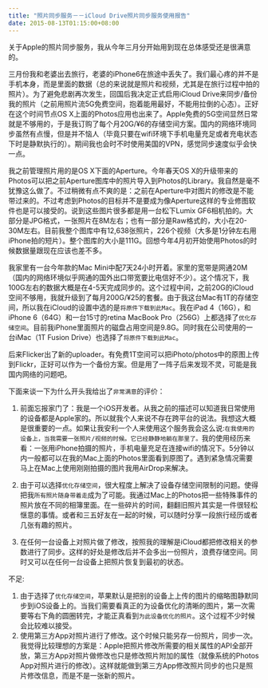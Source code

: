 ```yaml
---
title: "照片同步服务－－iCloud Drive照片同步服务使用报告"
date: 2015-08-13T01:15:00+08:00
---
```


关于Apple的照片同步服务，我从今年三月分开始用到现在总体感受还是很满意的。

三月份我和老婆出去旅行，老婆的iPhone6在旅途中丢失了。我们最心疼的并不是手机本身，而是里面的数据（总的来说就是照片和视频，尤其是在旅行过程中拍的照片）。为了避免悲剧再次发生，回国后我决定正式启用iCloud Drive来同步/备份我的照片（之前用照片流5G免费空间，抱着能用最好，不能用拉倒的心态）。正好在这个时间节点OS X上面的Photos应用也出来了。Apple免费的5G空间显然日常就是不够用的，于是我订购了每个月20G/¥6的存储空间方案。国内的网络环境同步虽然有点慢，但是并不恼人（毕竟只要在wifi环境下手机电量充足或者充电状态下时是静默执行的）。期间我也会时不时使用美国的VPN，感觉同步速度似乎会快一点。

<!--more-->

我之前管理照片用的是OS X下面的Aperture。今年春天OS X的升级带来的Photos可以把之前Aperture图库中的照片导入到Photos的Library。我自然是毫不犹豫这么做了。不过稍微有点不爽的是：之前在Aperture中对图片的修改是不能带过来的。不过考虑到Photos的目标并不是要成为像Aperture这样的专业修图软件也是可以接受的。说到这些图片很多都是用一台松下Lumix GF6相机拍的。大部分是JPG格式，一张照片在8M左右；也有一部分是Raw格式的，大小在20-30M左右。目前我整个图库中有12,638张照片，226个视频（大多是1分钟左右用iPhone拍的短片）。整个图库的大小是111G。回想今年4月初开始使用Photos的时候数据量跟现在应该也差不多。

我家里有一台今年款的Mac Mini中配7天24小时开着。家里的宽带是网通20M（国内的网络环境似乎网通的国外出口带宽要比电信好不少）。这个情况下，我100G左右的数据大概是在4-5天完成同步的。这个过程中间，之前20G的iCloud空间不够用，我就升级到了每月200G/¥25的套餐。由于我这台Mac有1T的存储空间，所以我在iCloud的设置中选的是`将原件下载到此Mac`。我在iPad 4（16G），和iPhone 6（64G）和一台15寸的retina MacBook Pro（256G）上都选择了`优化存储空间`。目前我iPhone里面照片的磁盘占用空间是9.8G。同时我在公司使用的一台iMac（1T Fusion Drive）也选择了`将原件下载到此Mac`。

后来Flicker出了新的uploader。有免费1T空间可以把iPhoto/photos中的原图上传到Flickr，正好可以作为一个备份方案。但是用了一阵子后来发现不灵，可能是我国内网络的问题吧。

下面来谈一下为什么开头我给出了`非常满意`的评价：

1. 前面忘报家门了：我是一个iOS开发者。从我之前的描述可以知道我日常使用的设备都是Apple家的。所以就我个人来说不存在跨平台的说法。我想这大概是很重要的一点。如果让我安利一个人来使用这个服务我会这么说:`在我使用的设备上，当我需要一张照片/视频的时候。它已经静静地躺在那里了。`我的使用经历来看：一张用iPhone拍摄的照片，手机电量充足在连接wifi的情况下。5分钟以内一般都可以在我的Mac上面的Photos里面看到原图了。遇到紧急情况需要马上在Mac上使用刚刚拍摄的图片我用AirDrop来解决。

2. 由于可以选择`优化存储空间`，很大程度上解决了设备存储空间限制的问题。使得把我`所有照片随身带着走`成为了可能。我通过Mac上的Photos把一些特殊事件的照片放在不同的相簿里面。在一些碎片的时间，翻翻旧照片其实是一件很轻松惬意的事情。或者和三五好友在一起的时候，可以随时分享一段旅行经历或者几张有趣的照片。

3. 在任何一台设备上对照片做了修改，按照我的理解是iCloud都把修改相关的参数进行了同步。这样的好处是修改后并不会多出一份照片，浪费存储空间。同时又可以在任何一台设备上把照片恢复到最初的状态。

不足:

1. 由于选择了`优化存储空间`，苹果默认是把别的设备上上传的图片的缩略图静默同步到iOS设备上的。当我们需要看真正的为设备优化的清晰的图片，第一次需要等右下角的圆圈转完，才能正真看到`为此设备优化的照片`。这个过程不少时候会比较难以接受。
2. 使用第三方App对照片进行了修改。这个时候只能另存一份照片，同步一次。我觉得比较理想的方案是：Apple把照片修改所需要的相关属性的API全部开放，第三方App对照片做修改也只是修改照片附加的属性（就像系统的Photos App对照片进行的修改）。这样就能做到第三方App修改照片同步的也只是照片修改信息，而是不是一张新的照片。
